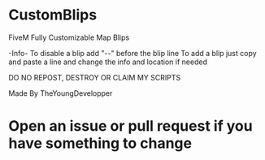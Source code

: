 # CustomBlips
FiveM Fully Customizable Map Blips

-Info- To disable a blip add "--" before the blip line
 To add a blip just copy and paste a line and change the info and location if needed

 DO NO REPOST, DESTROY OR CLAIM MY SCRIPTS
 
 Made By TheYoungDevelopper

# Open an issue or pull request if you have something to change
